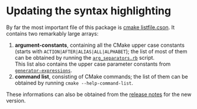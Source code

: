 # Updating the syntax highlighting
By far the most important file of this package is [cmake listfile.cson][1].
It contains two remarkably large arrays:
1. **argument-constants**, containing all the CMake upper case constants
(starts with `ACTION|AFTER|ALIAS|ALL|ALPHABET`); the list of most of them
can be obtained by running the [`arg_separators.rb`][2] script.<br/>This list
also contains the upper case parameter constants from [`generator-expressions`][4].
2. **command list**, consisting of CMake commands; the list of them can
be obtained by running `cmake --help-command-list`.

These informations can also be obtained from the [release notes][3]
for the new version.

[1]: grammars/cmake%20listfile.cson
[2]: arg_separators.rb
[3]: https://cmake.org/cmake/help/latest/release/index.html
[4]: https://cmake.org/cmake/help/git-stage/manual/cmake-generator-expressions.7.html

